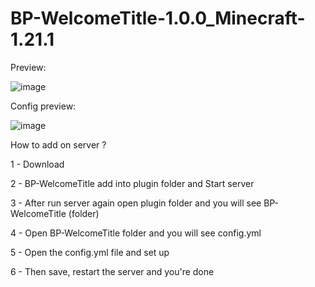 # BP-WelcomeTitle-1.0.0_Minecraft-1.21.1

Preview:

![image](https://user-images.githubusercontent.com/70117557/138681411-c7441b13-0d5a-4c91-abc8-aa1b8c13f69d.png)


Config preview:

![image](https://user-images.githubusercontent.com/70117557/138681549-cea2e231-fcd9-4650-b60c-bc3c438feed4.png)


How to add on server ?

1 - Download

2 - BP-WelcomeTitle add into plugin folder and Start server

3 - After run server again open plugin folder and you will see BP-WelcomeTitle (folder)

4 - Open BP-WelcomeTitle folder and you will see config.yml

5 - Open the config.yml file and set up

6 - Then save, restart the server and you're done
